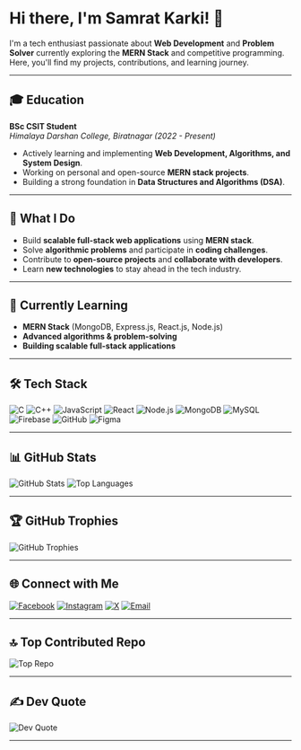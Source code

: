 # Hi there, I'm Samrat Karki! 👋

I'm a tech enthusiast passionate about **Web Development** and **Problem Solver** currently exploring the **MERN Stack** and competitive programming. Here, you'll find my projects, contributions, and learning journey.

---

## 🎓 Education

  **BSc CSIT Student**  
  *Himalaya Darshan College, Biratnagar (2022 - Present)*  
- Actively learning and implementing **Web Development, Algorithms, and System Design**.
- Working on personal and open-source **MERN stack projects**.
- Building a strong foundation in **Data Structures and Algorithms (DSA)**.

---

## 🚀 What I Do

- Build **scalable full-stack web applications** using **MERN stack**.
- Solve **algorithmic problems** and participate in **coding challenges**.
- Contribute to **open-source projects** and **collaborate with developers**.
- Learn **new technologies** to stay ahead in the tech industry.

---

## 🌱 Currently Learning

- **MERN Stack** (MongoDB, Express.js, React.js, Node.js)
- **Advanced algorithms & problem-solving**
- **Building scalable full-stack applications**

---

## 🛠 Tech Stack

![C](https://img.shields.io/badge/c-%2300599C.svg?style=flat&logo=c&logoColor=white)
![C++](https://img.shields.io/badge/c++-%2300599C.svg?style=flat&logo=c%2B%2B&logoColor=white)
![JavaScript](https://img.shields.io/badge/javascript-%23323330.svg?style=flat&logo=javascript&logoColor=%23F7DF1E)
![React](https://img.shields.io/badge/react-%2320232a.svg?style=flat&logo=react&logoColor=%2361DAFB)
![Node.js](https://img.shields.io/badge/node.js-%2343853D.svg?style=flat&logo=node.js&logoColor=white)
![MongoDB](https://img.shields.io/badge/mongodb-%234ea94b.svg?style=flat&logo=mongodb&logoColor=white)
![MySQL](https://img.shields.io/badge/mysql-%234479A1.svg?style=flat&logo=mysql&logoColor=white)
![Firebase](https://img.shields.io/badge/firebase-%23039BE5.svg?style=flat&logo=firebase)
![GitHub](https://img.shields.io/badge/github-%23121011.svg?style=flat&logo=github&logoColor=white)
![Figma](https://img.shields.io/badge/figma-%23F24E1E.svg?style=flat&logo=figma&logoColor=white)

---

## 📊 GitHub Stats

![GitHub Stats](https://github-readme-stats.vercel.app/api?username=ksamrat224&show_icons=true&theme=tokyonight)
![Top Languages](https://github-readme-stats.vercel.app/api/top-langs/?username=ksamrat224&layout=compact&theme=tokyonight)

---

## 🏆 GitHub Trophies

![GitHub Trophies](https://github-profile-trophy.vercel.app/?username=ksamrat224&theme=radical&margin-w=6&no-bg=true&no-frame=true)

---

## 🌐 Connect with Me

[![Facebook](https://img.shields.io/badge/Facebook-%231877F2.svg?logo=Facebook&logoColor=white)](https://facebook.com/ksamrat224) 
[![Instagram](https://img.shields.io/badge/Instagram-%23E4405F.svg?logo=Instagram&logoColor=white)](https://instagram.com/samrat_k26) 
[![X](https://img.shields.io/badge/X-black.svg?logo=X&logoColor=white)](https://x.com/samrat224) 
[![Email](https://img.shields.io/badge/Email-D14836?logo=gmail&logoColor=white)](mailto:samratkarki225@gmail.com)

---

## 🔝 Top Contributed Repo

![Top Repo](https://github-contributor-stats.vercel.app/api?username=ksamrat224&limit=5&theme=dark&combine_all_yearly_contributions=true)

---

## ✍️ Dev Quote

![Dev Quote](https://quotes-github-readme.vercel.app/api?type=horizontal&theme=radical)

---


